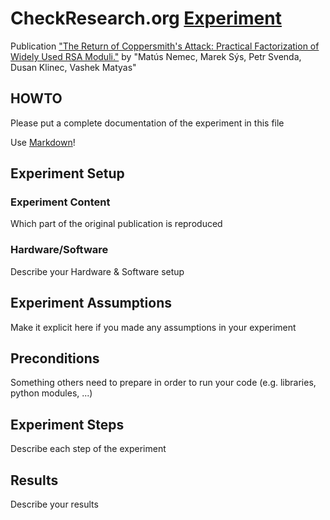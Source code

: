 # CheckResearch.org [Experiment](https://checkresearch.org/Experiment/View/ed35ba31-5b7b-45e7-9d9c-ffa236ba6723)

 Publication ["The Return of Coppersmith's Attack: Practical Factorization of Widely Used RSA Moduli."](https://dblp.uni-trier.de/rec/html/conf/ccs/NemecSSKM17) by "Matús Nemec, Marek Sýs, Petr Svenda, Dusan Klinec, Vashek Matyas"

## HOWTO

Please put a complete documentation of the experiment in this file

Use [Markdown](https://guides.github.com/features/mastering-markdown/)!

## Experiment Setup

### Experiment Content

Which part of the original publication is reproduced

### Hardware/Software

Describe your Hardware & Software setup

## Experiment Assumptions

Make it explicit here if you made any assumptions in your experiment

## Preconditions

Something others need to prepare in order to run your code (e.g. libraries, python modules, ...)

## Experiment Steps

Describe each step of the experiment

## Results

Describe your results
